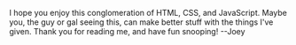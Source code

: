 I hope you enjoy this conglomeration of HTML, CSS, and JavaScript.
Maybe you, the guy or gal seeing this, can make better stuff with the things I've given.
Thank you for reading me, and have fun snooping!
--Joey
